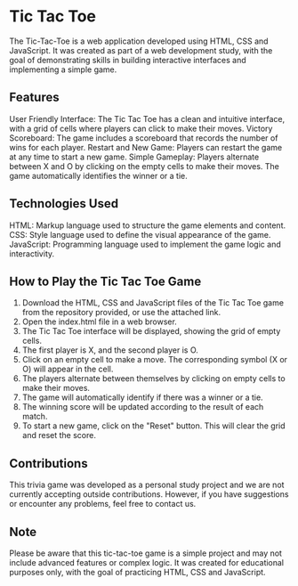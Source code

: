 # Tic Tac Toe

The Tic-Tac-Toe is a web application developed using HTML, CSS and JavaScript. It was created as part of a web development study, with the goal of demonstrating skills in building interactive interfaces and implementing a simple game.

## Features

User Friendly Interface: The Tic Tac Toe has a clean and intuitive interface, with a grid of cells where players can click to make their moves.
Victory Scoreboard: The game includes a scoreboard that records the number of wins for each player.
Restart and New Game: Players can restart the game at any time to start a new game.
Simple Gameplay: Players alternate between X and O by clicking on the empty cells to make their moves. The game automatically identifies the winner or a tie.

## Technologies Used

HTML: Markup language used to structure the game elements and content.
CSS: Style language used to define the visual appearance of the game.
JavaScript: Programming language used to implement the game logic and interactivity.

## How to Play the Tic Tac Toe Game

1. Download the HTML, CSS and JavaScript files of the Tic Tac Toe game from the repository provided, or use the attached link.
2. Open the index.html file in a web browser.
3. The Tic Tac Toe interface will be displayed, showing the grid of empty cells.
4. The first player is X, and the second player is O.
5. Click on an empty cell to make a move. The corresponding symbol (X or O) will appear in the cell.
6. The players alternate between themselves by clicking on empty cells to make their moves.
7. The game will automatically identify if there was a winner or a tie.
8. The winning score will be updated according to the result of each match.
9. To start a new game, click on the "Reset" button. This will clear the grid and reset the score.

## Contributions

This trivia game was developed as a personal study project and we are not currently accepting outside contributions. However, if you have suggestions or encounter any problems, feel free to contact us.

## Note

Please be aware that this tic-tac-toe game is a simple project and may not include advanced features or complex logic. It was created for educational purposes only, with the goal of practicing HTML, CSS and JavaScript.
